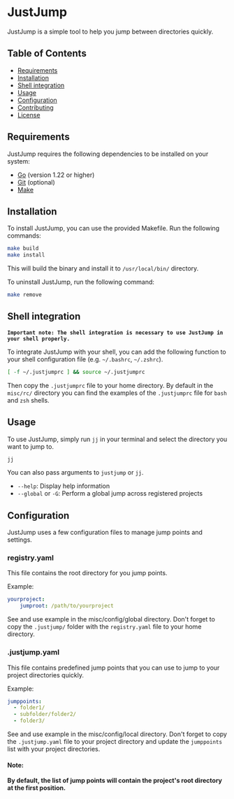# JustJump

JustJump is a simple tool to help you jump between directories quickly.

## Table of Contents

- [Requirements](#requirements)
- [Installation](#installation)
- [Shell integration](#shell-integration)
- [Usage](#usage)
- [Configuration](#configuration)
- [Contributing](#contributing)
- [License](#license)

## Requirements

JustJump requires the following dependencies to be installed on your system:
- [Go](https://golang.org/dl/) (version 1.22 or higher)
- [Git](https://git-scm.com/downloads) (optional)
- [Make](https://www.gnu.org/software/make/)

## Installation

To install JustJump, you can use the provided Makefile. Run the following commands:

```sh
make build
make install
```
This will build the binary and install it to `/usr/local/bin/` directory.

To uninstall JustJump, run the following command:

```sh
make remove
```

## Shell integration

**`Important note: The shell integration is necessary to use JustJump in your shell properly.`**

To integrate JustJump with your shell, you can add the following function to your shell configuration file (e.g. `~/.bashrc`, `~/.zshrc`).

```sh
[ -f ~/.justjumprc ] && source ~/.justjumprc
```

Then copy the `.justjumprc` file to your home directory.
By default in the `misc/rc/` directory you can find the examples of the `.justjumprc` file for `bash` and `zsh` shells.

## Usage

To use JustJump, simply run `jj` in your terminal and select the directory you want to jump to.
```sh
jj
```

You can also pass arguments to `justjump` or `jj`.
- `--help`: Display help information
- `--global` or `-G`: Perform a global jump across registered projects

## Configuration

JustJump uses a few configuration files to manage jump points and settings.

### registry.yaml

This file contains the root directory for you jump points.

Example:
```yaml
yourproject:
    jumproot: /path/to/yourproject
```

See and use example in the misc/config/global directory.
Don't forget to copy the `.justjump/` folder with the `registry.yaml` file to your home directory.

### .justjump.yaml

This file contains predefined jump points that you can use to jump to your project directories quickly.

Example:
```yaml
jumppoints:
  - folder1/
  - subfolder/folder2/
  - folder3/
```

See and use example in the misc/config/local directory.
Don't forget to copy the `.justjump.yaml` file to your project directory and update the `jumppoints` list with your project directories.

#### Note:
**By default, the list of jump points will contain the project's root directory at the first position.**